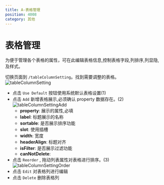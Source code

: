 ```yaml
---
title: A-表格管理
position: 4008
category: 其他
---
```

# 表格管理
为便于管理各个表格的属性，可在此编辑表格信息,控制表格字段,列排序,列显隐,及样式。

切换页面到 `/tableColumnSetting`。找到需要调整的表格。
![tableColumnSetting](/images/tableColumnSetting.png)
- 点击 `Use Default` 按钮使用系统默认表格设置(1)
- 点击 `Add` 新增表格展示,必须确认 property 数据存在。(2)
  ![tableColumnSettingAdd](/images/tableColumnSettingAdd.png)
  + __property__: 展示的属性,必填
  + __label__: 标题展示的名称
  + __sortable__: 是否展示排序功能
  + __slot__: 使用插槽
  + __width__: 宽度
  + __headerAlign__: 标题对齐
  + __isFilter__: 是否展示过滤功能
  + __canNotDelete__: 
- 点击 `Reorder` , 拖动列表属性对表格进行排序。(3)
  ![tableColumnSettingOrder](/images/tableColumnSettingOrder.png)
- 点击 `Edit` 对表格列进行编辑
- 点击 `Delete` 删除表格列